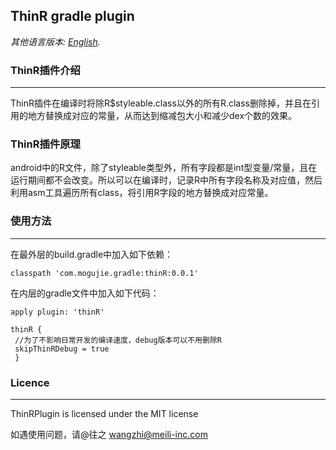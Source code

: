## ThinR gradle plugin
*其他语言版本: [English](README.md).*



### ThinR插件介绍
***
ThinR插件在编译时将除R$styleable.class以外的所有R.class删除掉，并且在引用的地方替换成对应的常量，从而达到缩减包大小和减少dex个数的效果。

### ThinR插件原理
android中的R文件，除了styleable类型外，所有字段都是int型变量/常量，且在运行期间都不会改变。所以可以在编译时，记录R中所有字段名称及对应值，然后利用asm工具遍历所有class，将引用R字段的地方替换成对应常量。


### 使用方法
***
在最外层的build.gradle中加入如下依赖：

 	classpath 'com.mogujie.gradle:thinR:0.0.1'   
 
在内层的gradle文件中加入如下代码：

 	apply plugin: 'thinR'
 
 	thinR {
     //为了不影响日常开发的编译速度，debug版本可以不用删除R
   	 skipThinRDebug = true
 	 }
    
### Licence
***
ThinRPlugin is licensed under the MIT license




如遇使用问题，请@往之  wangzhi@meili-inc.com


